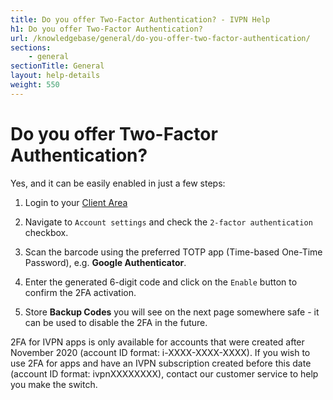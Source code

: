 ```yaml
---
title: Do you offer Two-Factor Authentication? - IVPN Help
h1: Do you offer Two-Factor Authentication?
url: /knowledgebase/general/do-you-offer-two-factor-authentication/
sections:
    - general
sectionTitle: General
layout: help-details
weight: 550
---
```

# Do you offer Two-Factor Authentication?

Yes, and it can be easily enabled in just a few steps:

1. Login to your [Client Area](/account/login/)

2. Navigate to `Account settings` and check the `2-factor authentication` checkbox.

3. Scan the barcode using the preferred TOTP app (Time-based One-Time Password), e.g. **Google Authenticator**.

4. Enter the generated 6-digit code and click on the `Enable` button to confirm the 2FA activation.

5. Store **Backup Codes** you will see on the next page somewhere safe - it can be used to disable the 2FA in the future.

<div markdown="1" class="notice notice--warning">
2FA for IVPN apps is only available for accounts that were created after November 2020 (account ID format: i-XXXX-XXXX-XXXX). If you wish to use 2FA for apps and have an IVPN subscription created before this date (account ID format: ivpnXXXXXXXX), contact our customer service to help you make the switch.
</div>
